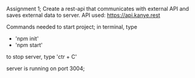 Assignment 1; 
Create a rest-api that communicates with external API and saves external data to server. 
API used: https://api.kanye.rest



Commands needed to start project; 
in terminal, type
- 'npm init' 
- 'npm start'

to stop server, type 'ctr + C'

server is running on port 3004; 